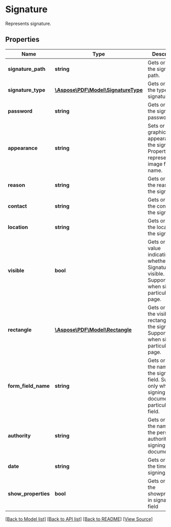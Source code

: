 ﻿# Signature
Represents signature.

## Properties
Name | Type | Description | Notes
------------ | ------------- | ------------- | -------------
**signature_path** | **string** | Gets or sets the signature path. | 
**signature_type** | [**\Aspose\PDF\Model\SignatureType**](SignatureType.md) | Gets or sets the type of the signature. | 
**password** | **string** | Gets or sets the signature password. | [optional]
**appearance** | **string** | Sets or gets a graphic appearance for the signature. Property value represents an image file name. | [optional]
**reason** | **string** | Gets or sets the reason of the signature. | [optional]
**contact** | **string** | Gets or sets the contact of the signature. | [optional]
**location** | **string** | Gets or sets the location of the signature. | [optional]
**visible** | **bool** | Gets or sets a value indicating whether this Signature is visible. Supports only when signing particular page. | 
**rectangle** | [**\Aspose\PDF\Model\Rectangle**](Rectangle.md) | Gets or sets the visible rectangle of the signature. Supports only when signing particular page. | [optional]
**form_field_name** | **string** | Gets or sets the name of the signature field. Supports only when signing document with particular form field. | [optional]
**authority** | **string** | Gets or sets the name of the person or authority signing the document.. | [optional]
**date** | **string** | Gets or sets the time of signing. | [optional]
**show_properties** | **bool** | Gets or sets the showproperties in signature field | 

[[Back to Model list]](../README.md#documentation-for-models) [[Back to API list]](../README.md#documentation-for-api-endpoints) [[Back to README]](../README.md) [[View Source]](../src/Aspose/PDF/Model/Signature.php)

